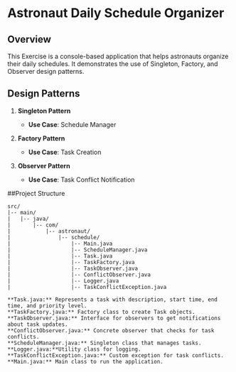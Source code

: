# Astronaut Daily Schedule Organizer

## Overview

This Exercise is a console-based application that helps astronauts organize their daily schedules. It demonstrates the use of Singleton, Factory, and Observer design patterns.

## Design Patterns

1. **Singleton Pattern**
   - **Use Case**: Schedule Manager

2. **Factory Pattern**
   - **Use Case**: Task Creation

3. **Observer Pattern**
   - **Use Case**: Task Conflict Notification

##Project Structure

```plaintext
src/
|-- main/
|   |-- java/
|       |-- com/
|           |-- astronaut/
|               |-- schedule/
|                   |-- Main.java
|                   |-- ScheduleManager.java
|                   |-- Task.java
|                   |-- TaskFactory.java
|                   |-- TaskObserver.java
|                   |-- ConflictObserver.java
|                   |-- Logger.java
|                   |-- TaskConflictException.java

**Task.java:** Represents a task with description, start time, end time, and priority level.
**TaskFactory.java:** Factory class to create Task objects.
**TaskObserver.java:** Interface for observers to get notifications about task updates.
**ConflictObserver.java:** Concrete observer that checks for task conflicts.
**ScheduleManager.java:** Singleton class that manages tasks.
**Logger.java:**Utility class for logging.
**TaskConflictException.java:** Custom exception for task conflicts.
**Main.java:** Main class to run the application.



